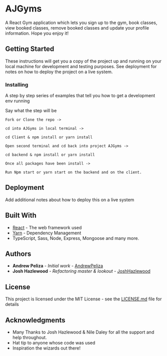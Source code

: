 # AJGyms

A React Gym application which lets you sign up to the gym, book classes, view booked classes, remove booked classes and update your profile information. Hope you enjoy it! 

## Getting Started

These instructions will get you a copy of the project up and running on your local machine for development and testing purposes. See deployment for notes on how to deploy the project on a live system.

### Installing

A step by step series of examples that tell you how to get a development env running

Say what the step will be

```
Fork or Clone the repo ->

cd into AJGyms in local terminal ->

cd Client & npm install or yarn install

Open second terminal and cd back into project AJGyms ->

cd backend & npm install or yarn install

Once all packages have been install -> 

Run Npm start or yarn start on the backend and on the client.

```

## Deployment

Add additional notes about how to deploy this on a live system

## Built With

* [React](https://reactjs.org/) - The web framework used
* [Yarn](https://yarnpkg.com/en/) - Dependency Management
* TypeScript, Sass, Node, Express, Mongoose and many more.

## Authors

* **Andrew Peliza** - *Initial work* - [AndrewPeliza](https://github.com/ElAndy94)
* **Josh Hazlewood** - *Refactoring master & lookout* - [JoshHazlewood](https://github.com/joshhazlewood)


## License

This project is licensed under the MIT License - see the [LICENSE.md](LICENSE.md) file for details

## Acknowledgments
* Many Thanks to Josh Hazlewood & Nile Daley for all the support and help throughout.
* Hat tip to anyone whose code was used
* Inspiration the wizards out there!
